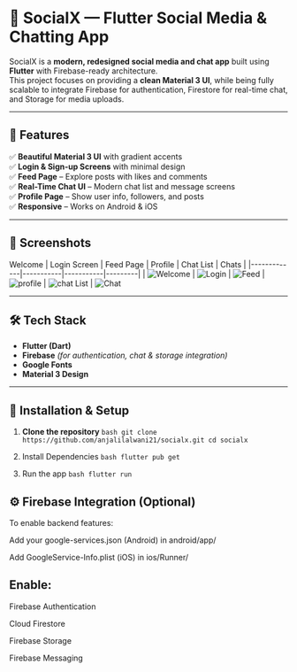 # 📱 SocialX — Flutter Social Media & Chatting App

SocialX is a **modern, redesigned social media and chat app** built using **Flutter** with Firebase-ready architecture.  
This project focuses on providing a **clean Material 3 UI**, while being fully scalable to integrate Firebase for authentication, Firestore for real-time chat, and Storage for media uploads.

---

## 🚀 Features
✅ **Beautiful Material 3 UI** with gradient accents  
✅ **Login & Sign-up Screens** with minimal design  
✅ **Feed Page** – Explore posts with likes and comments  
✅ **Real-Time Chat UI** – Modern chat list and message screens  
✅ **Profile Page** – Show user info, followers, and posts  
✅ **Responsive** – Works on Android & iOS  

---

## 📸 Screenshots
Welcome | Login Screen | Feed Page | Profile | Chat List | Chats |
|-------------|-----------|-----------|---------|
| ![Welcome]() | ![Login](SocialX---Chatting-App/blob/main/UI%20png/login.png) | ![Feed](SocialX---Chatting-App/blob/main/UI%20png/Foryou_page.png.png) | ![profile](SocialX---Chatting-App/blob/main/UI%20png/profileinfo.png) | ![chat List](SocialX---Chatting-App/blob/main/UI%20png/Messages.png.png) | ![Chat](SocialX---Chatting-App/blob/main/UI%20png/Chat.png.png)

---

## 🛠️ Tech Stack
- **Flutter (Dart)**
- **Firebase** *(for authentication, chat & storage integration)*
- **Google Fonts**
- **Material 3 Design**

---

## 🔧 Installation & Setup
1. **Clone the repository**
``bash
git clone https://github.com/anjalilalwani21/socialx.git
cd socialx``

2. Install Dependencies
``bash
flutter pub get``

3. Run the app
``bash
flutter run``

## ⚙️ Firebase Integration (Optional)

To enable backend features:

Add your google-services.json (Android) in android/app/

Add GoogleService-Info.plist (iOS) in ios/Runner/

## Enable:

Firebase Authentication

Cloud Firestore

Firebase Storage

Firebase Messaging
